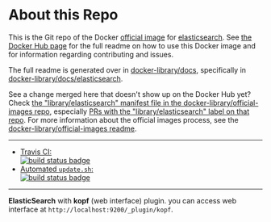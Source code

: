 # About this Repo

This is the Git repo of the Docker [official image](https://docs.docker.com/docker-hub/official_repos/) for [elasticsearch](https://registry.hub.docker.com/_/elasticsearch/). See [the Docker Hub page](https://registry.hub.docker.com/_/elasticsearch/) for the full readme on how to use this Docker image and for information regarding contributing and issues.

The full readme is generated over in [docker-library/docs](https://github.com/docker-library/docs), specifically in [docker-library/docs/elasticsearch](https://github.com/docker-library/docs/tree/master/elasticsearch).

See a change merged here that doesn't show up on the Docker Hub yet? Check [the "library/elasticsearch" manifest file in the docker-library/official-images repo](https://github.com/docker-library/official-images/blob/master/library/elasticsearch), especially [PRs with the "library/elasticsearch" label on that repo](https://github.com/docker-library/official-images/labels/library%2Felasticsearch). For more information about the official images process, see the [docker-library/official-images readme](https://github.com/docker-library/official-images/blob/master/README.md).

---

-	[Travis CI:  
	![build status badge](https://img.shields.io/travis/docker-library/elasticsearch/master.svg)](https://travis-ci.org/docker-library/elasticsearch/branches)
-	[Automated `update.sh`:  
	![build status badge](https://doi-janky.infosiftr.net/job/update.sh/job/elasticsearch/badge/icon)](https://doi-janky.infosiftr.net/job/update.sh/job/elasticsearch)

---

**ElasticSearch** with **kopf** (web interface) plugin. you can access web interface at `http://localhost:9200/_plugin/kopf`.